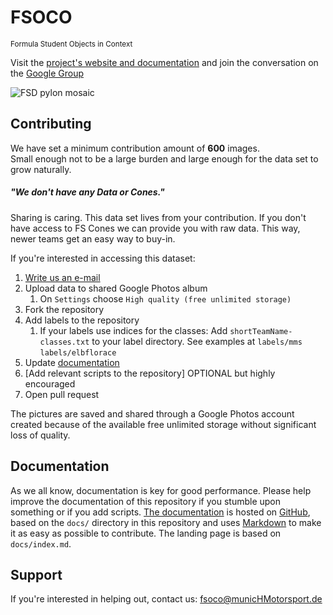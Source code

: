 # FSOCO
<small>Formula Student Objects in Context</small>

Visit the [project's website and documentation](https://ddavid.github.io/fsoco/) and join the conversation on the [Google Group](https://groups.google.com/forum/#!forum/fsoco)

![FSD pylon mosaic](https://imgur.com/JMCV3Dr.png)

## Contributing
We have set a minimum contribution amount of <strong>600</strong> images.<br/>
Small enough not to be a large burden and large enough for the data set to grow naturally.

##### "We don't have any Data or Cones."
Sharing is caring. This data set lives from your contribution.
If you don't have access to FS Cones we can provide you with raw data.
This way, newer teams get an easy way to buy-in.

If you're interested in accessing this dataset: 
1. [Write us an e-mail](mailto:fsoco@munichmotorsport.de)
1. Upload data to shared Google Photos album
    1. On `Settings` choose `High quality (free unlimited storage)`
1. Fork the repository
1. Add labels to the repository
    1. If your labels use indices for the classes: Add `shortTeamName-classes.txt` to your label directory. See examples at `labels/mms` `labels/elbflorace`
1. Update [documentation](https://ddavid.github.io/fsoco/)
1. [Add relevant scripts to the repository] OPTIONAL but highly encouraged
1. Open pull request

The pictures are saved and shared through a Google Photos account created because of the available free unlimited storage without significant loss of quality.

## Documentation
As we all know, documentation is key for good performance. Please help improve the documentation of this repository if you stumble upon something or if you add scripts.
[The documentation](https://ddavid.github.io/fsoco/) is hosted on [GitHub](https://github.com), based on the `docs/` directory in this repository and uses [Markdown](https://github.github.com/gfm/) to make it as easy as possible to contribute. The landing page is based on `docs/index.md`.

## Support

If you're interested in helping out, contact us: <a href=mailto:fsoco@munichmotorsport.de>fsoco@municHMotorsport.de</a>
